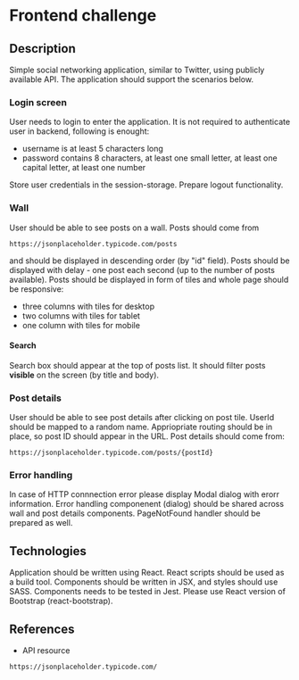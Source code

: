 # Frontend challenge

## Description
Simple social networking application, similar to Twitter, using publicly available API. The application should support the scenarios below.

### Login screen
User needs to login to enter the application. It is not required to authenticate user in backend, following is enought:
- username is at least 5 characters long
- password contains 8 characters, at least one small letter, at least one capital letter, at least one number

Store user credentials in the session-storage. Prepare logout functionality.

### Wall
User should be able to see posts on a wall. Posts should come from 
```
https://jsonplaceholder.typicode.com/posts
```
and should be displayed in descending order (by "id" field). Posts should be displayed with delay - one post each second (up to the number of posts available).
Posts should be displayed in form of tiles and whole page should be responsive:
- three columns with tiles for desktop
- two columns with tiles for tablet
- one column with tiles for mobile

#### Search
Search box should appear at the top of posts list. It should filter posts **visible** on the screen (by title and body).

### Post details
User should be able to see post details after clicking on post tile. UserId should be mapped to a random name. Appriopriate routing should be in place, so post ID should appear in the URL.
Post details should come from:
```
https://jsonplaceholder.typicode.com/posts/{postId}
```

### Error handling
In case of HTTP connnection error please display Modal dialog with erorr information. Error handling componenent (dialog) should be shared across wall and post details components.
PageNotFound handler should be prepared as well.


## Technologies
Application should be written using React. React scripts should be used as a build tool. Components should be written in JSX, and styles should use SASS.
Components needs to be tested in Jest.
Please use React version of Bootstrap (react-bootstrap).


## References
- API resource
```
https://jsonplaceholder.typicode.com/
```

